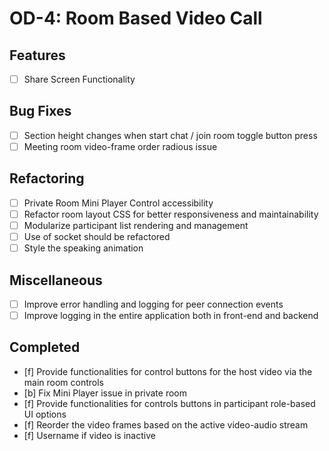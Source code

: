 # OD-4: Room Based Video Call

## Features
- [ ] Share Screen Functionality

## Bug Fixes
- [ ] Section height changes when start chat / join room toggle button press
- [ ] Meeting room video-frame order radious issue

## Refactoring
- [ ] Private Room Mini Player Control accessibility
- [ ] Refactor room layout CSS for better responsiveness and maintainability
- [ ] Modularize participant list rendering and management
- [ ] Use of socket should be refactored
- [ ] Style the speaking animation

## Miscellaneous
- [ ] Improve error handling and logging for peer connection events
- [ ] Improve logging in the entire application both in front-end and backend

## Completed
- [f] Provide functionalities for control buttons for the host video via the main room controls
- [b] Fix Mini Player issue in private room
- [f] Provide functionalities for controls buttons in participant role-based UI options
- [f] Reorder the video frames based on the active video-audio stream
- [f] Username if video is inactive

